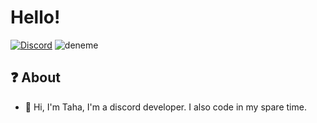 # Hello!
[![Discord](https://r.resimlink.com/3HUsC.png)](https://discord.com/users/797108592905551943)
![deneme](https://r.resimlink.com/PZFYwni9.png)
## ❓ About


- 🔱 Hi, I'm Taha, I'm a discord developer. I also code in my spare time.
